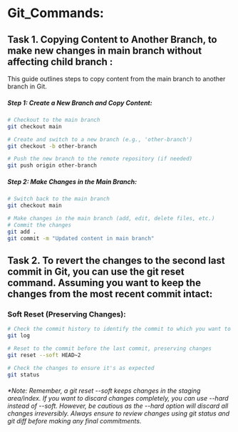 # Git_Commands: 

## Task 1. Copying Content to Another Branch, to make new changes in main branch without affecting child branch :
This guide outlines steps to copy content from the main branch to another branch in Git.

##### Step 1: Create a New Branch and Copy Content:
```bash
# Checkout to the main branch
git checkout main

# Create and switch to a new branch (e.g., 'other-branch')
git checkout -b other-branch

# Push the new branch to the remote repository (if needed)
git push origin other-branch
```

##### Step 2: Make Changes in the Main Branch:
```bash
# Switch back to the main branch
git checkout main

# Make changes in the main branch (add, edit, delete files, etc.)
# Commit the changes
git add .
git commit -m "Updated content in main branch"
```


## Task 2. To revert the changes to the second last commit in Git, you can use the git reset command. Assuming you want to keep the changes from the most recent commit intact:

### Soft Reset (Preserving Changes):
```bash
# Check the commit history to identify the commit to which you want to reset
git log

# Reset to the commit before the last commit, preserving changes
git reset --soft HEAD~2

# Check the changes to ensure it's as expected
git status
```
###### *Note: Remember, a git reset --soft keeps changes in the staging area/index. If you want to discard changes completely, you can use --hard instead of --soft. However, be cautious as the --hard option will discard all changes irreversibly. Always ensure to review changes using git status and git diff before making any final commitments.
